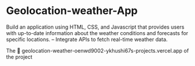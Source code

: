 # Geolocation-weather-App
Build an application using HTML, CSS, and Javascript that provides users with up-to-date information about the weather conditions and forecasts for specific locations. – Integrate APIs to fetch real-time weather data.

The 🔗 geolocation-weather-oenwd9002-ykhushi67s-projects.vercel.app of the project
